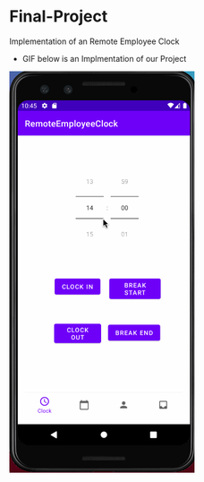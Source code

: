 # Final-Project
Implementation of an Remote Employee Clock
* GIF below is an Implmentation of our Project
<img src='https://github.com/Remote-Employee-Clock-App/Final-Project/blob/main/458_project.gif' />
